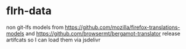 # flrh-data
non git-lfs models from https://github.com/mozilla/firefox-translations-models and https://github.com/browsermt/bergamot-translator release artifcats so I can load them via jsdelivr

